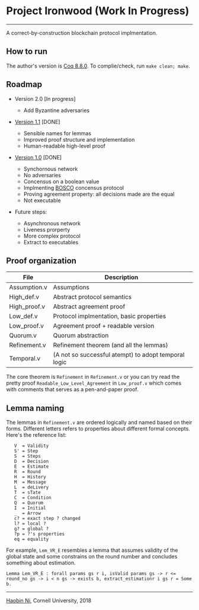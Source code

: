 # Project Ironwood (Work In Progress)
---
A correct-by-construction blockchain protocol implmentation.

## How to run
The author's version is [Coq 8.8.0](https://github.com/coq/coq/releases/tag/V8.8.0). To complie/check, run `make clean; make`.

## Roadmap
* Version 2.0 [In progress]
  * Add Byzantine adversaries

* [Version 1.1](https://github.com/FTRobbin/Ironwood/releases/tag/V1.1) [DONE]
  * Sensible names for lemmas
  * Improved proof structure and implementation
  * Human-readable high-level proof

* [Version 1.0](https://github.com/FTRobbin/Ironwood/releases/tag/V1.0) [DONE]
  * Synchornous network
  * No adversaries
  * Concensus on a boolean value
  * Implmenting [BOSCO](https://pdfs.semanticscholar.org/3958/98b44d23be8d0227d403ec7928391880e79f.pdf) concensus protocol
  * Proving agreement property: all decisions made are the equal
  * Not executable

* Future steps:
  * Asynchronous network
  * Liveness prorperty
  * More complex protocol
  * Extract to executables

## Proof organization
| File | Description |
| --- | --- |
| Assumption.v | Assumptions |
| High_def.v | Abstract protocol semantics |
| High_proof.v | Abstract agreement proof |
| Low_def.v | Protocol implmentation, basic properties |
| Low_proof.v | Agreement proof + readable version |
| Quorum.v | Quorum abstraction |
| Refinement.v | Refinement theorem (and all the lemmas)|
| Temporal.v | (A not so successful atempt) to adopt temporal logic |

The core theorem is `Refinement` in `Refinement.v` or you can try read the pretty proof `Readable_Low_Level_Agreement` in `Low_proof.v` which comes with comments that serves as a pen-and-paper proof.

## Lemma naming

The lemmas in `Refinement.v` are ordered logically and named based on their forms. Different letters refers to properties about different formal concepts. Here's the reference list:

```
   V  = Validity
   S' = Step
   S  = Steps
   D  = Decision
   E  = Estimate
   R  = Round
   H  = History
   M  = Message
   L  = deLivery
   T  = sTate
   C  = Condition
   Q  = Quorum
   I  = Initial
   _  = Arrow
   c? = exact step ? changed
   l? = local ?
   g? = global ?
   ?p = ?'s properties
   eq = equality
```

For example, `Lem_VR_E` resembles a lemma that assumes validity of the global state and some constrains on the round number and concludes something about estimation.

```coq
Lemma Lem_VR_E : forall params gs r i, isValid params gs -> r <= round_no gs -> i < n gs -> exists b, extract_estimationr i gs r = Some b.
```

---
[Haobin Ni](https://github.com/FTRobbin), Cornell University, 2018
